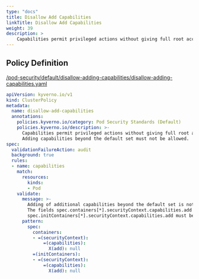 ```yaml
---
type: "docs"
title: Disallow Add Capabilities
linkTitle: Disallow Add Capabilities
weight: 39
description: >
    Capabilities permit privileged actions without giving full root access. Adding capabilities beyond the default set must not be allowed.
---
```


## Policy Definition
<a href="https://github.com/kyverno/policies/raw/main//pod-security/default/disallow-adding-capabilities/disallow-adding-capabilities.yaml" target="-blank">/pod-security/default/disallow-adding-capabilities/disallow-adding-capabilities.yaml</a>

```yaml
apiVersion: kyverno.io/v1
kind: ClusterPolicy
metadata:
  name: disallow-add-capabilities
  annotations:
    policies.kyverno.io/category: Pod Security Standards (Default)
    policies.kyverno.io/description: >-
      Capabilities permit privileged actions without giving full root access.
      Adding capabilities beyond the default set must not be allowed.
spec:
  validationFailureAction: audit
  background: true
  rules:
  - name: capabilities
    match:
      resources:
        kinds:
        - Pod
    validate:
      message: >-
        Adding of additional capabilities beyond the default set is not allowed.
        The fields spec.containers[*].securityContext.capabilities.add and 
        spec.initContainers[*].securityContext.capabilities.add must be empty.
      pattern:
        spec:
          containers:
          - =(securityContext):
              =(capabilities):
                X(add): null
          =(initContainers):
          - =(securityContext):
              =(capabilities):
                X(add): null

```
